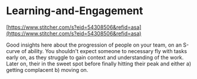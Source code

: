 # Learning-and-Engagement

[https://www.stitcher.com/s?eid=54308506&refid=asa](https://www.stitcher.com/s?eid=54308506&refid=asa)

Good insights here about the progression of people on your team, on an S-curve of ability. You shouldn't expect someone to necessary fly with tasks early on, as they struggle to gain context and understanding of the work. Later on, their in the sweet spot before finally hitting their peak and either a\) getting complacent b\) moving on.

